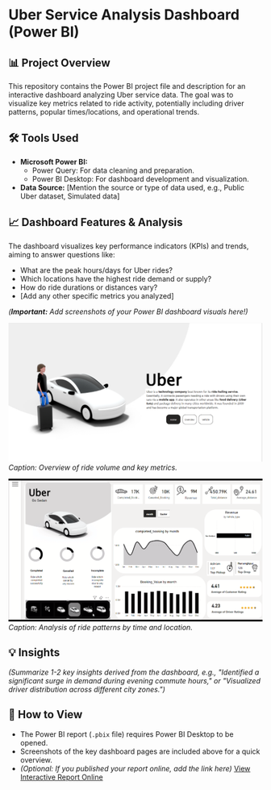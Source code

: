 # Uber Service Analysis Dashboard (Power BI)

## 📊 Project Overview

This repository contains the Power BI project file and description for an interactive dashboard analyzing Uber service data. The goal was to visualize key metrics related to ride activity, potentially including driver patterns, popular times/locations, and operational trends.

## 🛠️ Tools Used

* **Microsoft Power BI:**
    * Power Query: For data cleaning and preparation.
    * Power BI Desktop: For dashboard development and visualization.
* **Data Source:** [Mention the source or type of data used, e.g., Public Uber dataset, Simulated data]

## 📈 Dashboard Features & Analysis

The dashboard visualizes key performance indicators (KPIs) and trends, aiming to answer questions like:

* What are the peak hours/days for Uber rides?
* Which locations have the highest ride demand or supply?
* How do ride durations or distances vary?
* [Add any other specific metrics you analyzed]

*(**Important:** Add screenshots of your Power BI dashboard visuals here!)*

![Dashboard Screenshot 1](<https://github.com/nikhil21418/Uber-Delivery-Dashboard-/blob/25d6ce3d3a3331c9f616b54c60c306f85b0dce32/Screenshot%202025-10-28%20125608.png>)
_Caption: Overview of ride volume and key metrics._

![Dashboard Screenshot 2](<https://github.com/nikhil21418/Uber-Delivery-Dashboard-/blob/a3a320d1306645bd127cb7ca1b96903d87b7c5f3/Screenshot%202025-10-28%20130526.png>)
_Caption: Analysis of ride patterns by time and location._

## 💡 Insights

*(Summarize 1-2 key insights derived from the dashboard, e.g., "Identified a significant surge in demand during evening commute hours," or "Visualized driver distribution across different city zones.")*

## 🚀 How to View

* The Power BI report (`.pbix` file) requires Power BI Desktop to be opened.
* Screenshots of the key dashboard pages are included above for a quick overview.
* *(Optional: If you published your report online, add the link here)* [View Interactive Report Online](<YOUR_PUBLISHED_REPORT_LINK>)
